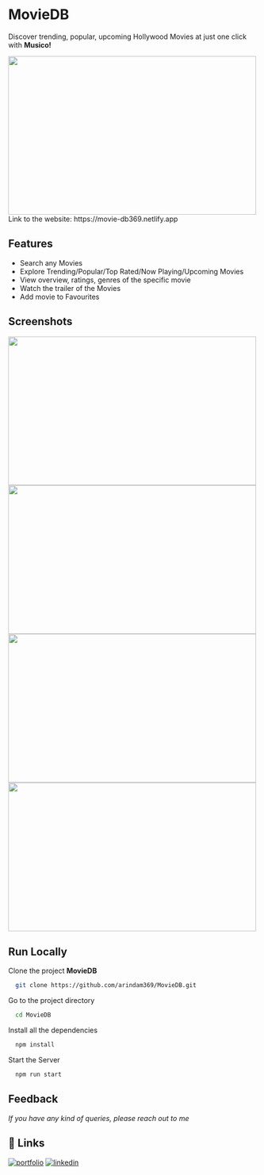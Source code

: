 
# MovieDB

Discover trending, popular, upcoming Hollywood Movies at just one click with **Musico!**

<img src="https://user-images.githubusercontent.com/92720594/234376736-b4bb6bd9-0346-4542-96c2-a39117746032.gif" data-canonical-src="https://user-images.githubusercontent.com/92720594/234376736-b4bb6bd9-0346-4542-96c2-a39117746032.gif" width="500" height="320" />
<br/>
Link to the website: https://movie-db369.netlify.app



## Features

- Search any Movies
- Explore Trending/Popular/Top Rated/Now Playing/Upcoming Movies
- View overview, ratings, genres of the specific movie
- Watch the trailer of the Movies
- Add movie to Favourites




## Screenshots

<img src="https://user-images.githubusercontent.com/92720594/234380235-674eaf22-5add-4d26-98e4-b781308fc578.png" data-canonical-src="https://user-images.githubusercontent.com/92720594/234380235-674eaf22-5add-4d26-98e4-b781308fc578.png" width="500" height="300" />
<br/>
<img src="https://user-images.githubusercontent.com/92720594/234380412-f6ae5d2b-0496-4482-b488-9fbaf6487ead.png" data-canonical-src="https://user-images.githubusercontent.com/92720594/234380412-f6ae5d2b-0496-4482-b488-9fbaf6487ead.png" width="500" height="300" />
<br/>
<img src="https://user-images.githubusercontent.com/92720594/234380609-44922347-1ba4-4ae7-80c5-170adff36f7c.png" data-canonical-src="https://user-images.githubusercontent.com/92720594/234380609-44922347-1ba4-4ae7-80c5-170adff36f7c.png" width="500" height="300" />
<br/>
<img src="https://user-images.githubusercontent.com/92720594/234380775-5c20150f-c2fe-4f9d-b6f6-efb4bccb0ac7.png" data-canonical-src="https://user-images.githubusercontent.com/92720594/234380775-5c20150f-c2fe-4f9d-b6f6-efb4bccb0ac7.png" width="500" height="300" />



## Run Locally

Clone the project **MovieDB**

```bash
  git clone https://github.com/arindam369/MovieDB.git
```

Go to the project directory

```bash
  cd MovieDB
```

Install all the dependencies

```bash
  npm install
```

Start the Server

```bash
  npm run start
```


## Feedback

*If you have any kind of queries, please reach out to me*


## 🔗 Links
[![portfolio](https://img.shields.io/badge/my_portfolio-000?style=for-the-badge&logo=ko-fi&logoColor=white)](https://arindam369.netlify.app)
[![linkedin](https://img.shields.io/badge/linkedin-0A66C2?style=for-the-badge&logo=linkedin&logoColor=white)](https://www.linkedin.com/in/arindam369)
